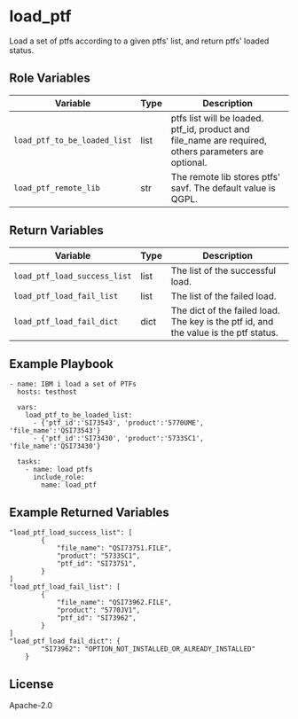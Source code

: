 load_ptf
=========

Load a set of ptfs according to a given ptfs' list, and return ptfs' loaded status.

Role Variables
--------------

| Variable                       | Type          | Description                                                            |
|--------------------------------|---------------|------------------------------------------------------------------------|
| `load_ptf_to_be_loaded_list`   | list          | ptfs list will be loaded. ptf_id, product and file_name are required, others parameters are optional. |
| `load_ptf_remote_lib`          | str           | The remote lib stores ptfs' savf. The default value is QGPL.                     |

Return Variables
--------------

| Variable                       | Type          | Description                                                       |
|--------------------------------|---------------|-------------------------------------------------------------------|
| `load_ptf_load_success_list`   | list          | The list of the successful load.                                      |
| `load_ptf_load_fail_list`      | list          | The list of the failed load.                                          |
| `load_ptf_load_fail_dict`      | dict          | The dict of the failed load. The key is the ptf id, and the value is the ptf status.|

Example Playbook
----------------
```
- name: IBM i load a set of PTFs
  hosts: testhost

  vars:
    load_ptf_to_be_loaded_list:
      - {'ptf_id':'SI73543', 'product':'5770UME', 'file_name':'QSI73543'}
      - {'ptf_id':'SI73430', 'product':'5733SC1', 'file_name':'QSI73430'}

  tasks:
    - name: load ptfs
      include_role:
        name: load_ptf
```
Example Returned Variables
----------------
```
"load_ptf_load_success_list": [
        {
            "file_name": "QSI73751.FILE",
            "product": "5733SC1",
            "ptf_id": "SI73751",
        }
]
"load_ptf_load_fail_list": [
        {
            "file_name": "QSI73962.FILE",
            "product": "5770JV1",
            "ptf_id": "SI73962",
        }
]
"load_ptf_load_fail_dict": {
        "SI73962": "OPTION_NOT_INSTALLED_OR_ALREADY_INSTALLED"
    }
```

License
-------

Apache-2.0

